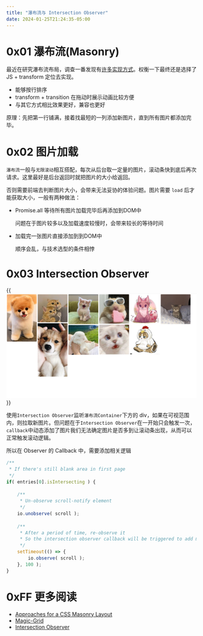 ```yaml
---
title: "瀑布流与 Intersection Observer"
date: 2024-01-25T21:24:35-05:00
---
```


# 0x01 瀑布流(Masonry)

最近在研究瀑布流布局，调查一番发现有[许多实现方式](https://css-tricks.com/piecing-together-approaches-for-a-css-masonry-layout/)。权衡一下最终还是选择了 JS + transform 定位去实现。

+ 能够按行排序
+ transform + transition 在拖动时展示动画比较方便
+ 与其它方式相比效果更好，兼容也更好

原理：先把第一行铺满，接着找最短的一列添加新图片，直到所有图片都添加完毕。

# 0x02 图片加载

`瀑布流`一般与`无限滚动`相互搭配，每次从后台取一定量的图片，滚动条快到底后再次请求。这里最好是后台返回时就把图片的大小给返回。

否则需要前端去判断图片大小，会带来无法妥协的体验问题。图片需要 `load` 后才能获取大小，一般有两种做法：

+ Promise.all 等待所有图片加载完毕后再添加到DOM中

  问题在于图片较多以及加载速度较慢时，会带来较长的等待时间
  
+ 加载完一张图片直接添加到到DOM中

  顺序会乱，与技术选型的条件相悖

# 0x03 Intersection Observer

{{<img src="load-show.png" caption="加载展示">}}

使用`Intersection Observer`监听`瀑布流Container`下方的 div，如果在可视范围内，则拉取新图片。但问题在于`Intersection Observer`在一开始只会触发一次，`callback`中动态添加了图片我们无法确定图片是否多到让滚动条出现，从而可以正常触发滚动逻辑。

所以在 Observer 的 Callback 中，需要添加相关逻辑
```js
/**
 * If there's still blank area in first page
 */
if( entries[0].isIntersecting ) {

    /**
     * Un-observe scroll-notify element
     */
    io.unobserve( scroll );

    /**
     * After a period of time, re-observe it
     * So the intersection observer callback will be triggered to add more images
     */
    setTimeout(() => {
        io.observe( scroll );
    }, 100 );
}
```

# 0xFF 更多阅读
+ [Approaches for a CSS Masonry Layout](https://css-tricks.com/piecing-together-approaches-for-a-css-masonry-layout/)
+ [Magic-Grid](https://github.com/e-oj/Magic-Grid)
+ [Intersection Observer](https://developer.mozilla.org/en-US/docs/Web/API/Intersection_Observer_API)
